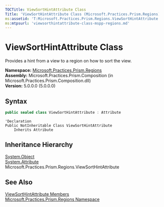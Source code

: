 ```yaml
---
TOCTitle: ViewSortHintAttribute Class
Title: 'ViewSortHintAttribute Class (Microsoft.Practices.Prism.Regions)'
ms:assetid: 'T:Microsoft.Practices.Prism.Regions.ViewSortHintAttribute'
ms:mtpsurl: 'viewsorthintattribute-class-mspp-regions.md'
---
```


# ViewSortHintAttribute Class

Provides a hint from a view to a region on how to sort the view.

**Namespace:** [Microsoft.Practices.Prism.Regions](/patterns-practices/reference/mspp-regions-namespace)  
**Assembly:** Microsoft.Practices.Prism.Composition (in Microsoft.Practices.Prism.Composition.dll)  
**Version:** 5.0.0.0 (5.0.0.0)

## Syntax
```C#
public sealed class ViewSortHintAttribute : Attribute
```
```VB
'Declaration
Public NotInheritable Class ViewSortHintAttribute
	Inherits Attribute
```

## Inheritance Hierarchy

[System.Object](http://msdn.microsoft.com/en-us/library/e5kfa45b)  
  [System.Attribute](http://msdn.microsoft.com/en-us/library/e8kc3626)  
    Microsoft.Practices.Prism.Regions.ViewSortHintAttribute

## See Also

[ViewSortHintAttribute Members](/patterns-practices/reference/viewsorthintattribute-members-mspp-regions)  
[Microsoft.Practices.Prism.Regions Namespace](/patterns-practices/reference/mspp-regions-namespace)